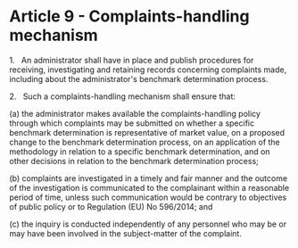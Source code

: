 # Article 9 - Complaints-handling mechanism


1.   An administrator shall have in place and publish procedures for receiving, investigating and retaining records concerning complaints made, including about the administrator's benchmark determination process.

2.   Such a complaints-handling mechanism shall ensure that:

(a) the administrator makes available the complaints-handling policy through which complaints may be submitted on whether a specific benchmark determination is representative of market value, on a proposed change to the benchmark determination process, on an application of the methodology in relation to a specific benchmark determination, and on other decisions in relation to the benchmark determination process;

(b) complaints are investigated in a timely and fair manner and the outcome of the investigation is communicated to the complainant within a reasonable period of time, unless such communication would be contrary to objectives of public policy or to Regulation (EU) No 596/2014; and

(c) the inquiry is conducted independently of any personnel who may be or may have been involved in the subject-matter of the complaint.
